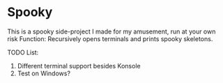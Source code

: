 # Spooky

This is a spooky side-project I made for my amusement, run at your own risk
Function: Recursively opens terminals and prints spooky skeletons.

TODO List:
1) Different terminal support besides Konsole
2) Test on Windows?
